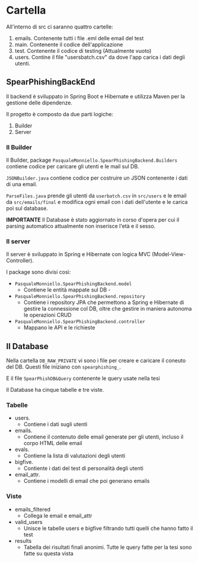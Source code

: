 ﻿
# Cartella
All'interno di src ci saranno quattro cartelle:
1. emails. Contenente tutti i file .eml delle email del test
2. main. Contenente il codice dell'applicazione
3. test. Contenente il codice di testing (Attualmente vuoto)
4. users. Contine il file "usersbatch.csv" da dove l'app carica i dati degli utenti.

## SpearPhishingBackEnd
Il backend è sviluppato in Spring Boot e Hibernate e utilizza Maven per la gestione delle dipendenze.

Il progetto è composto da due parti logiche:
1. Builder
2. Server
### Il Builder
Il Builder, package `PasqualeMonniello.SpearPhishingBackend.Builders` contiene codice per caricare gli utenti e le mail sul DB. 

`JSONBuilder.java` contiene codice per costruire un JSON contenente i dati di una email.

`ParseFiles.java` prende gli utenti da `userbatch.csv` in `src/users` e le email da `src/emails/final` e modifica ogni email con i dati dell'utente e le carica poi sul database.

**IMPORTANTE** Il Database è stato aggiornato in corso d'opera per cui il parsing automatico attualmente non inserisce l'età e il sesso.
### Il server
Il server è sviluppato in Spring e Hibernate con logica MVC (Model-View-Controller).

I package sono divisi così:

 - `PasqualeMonniello.SpearPhishingBackend.model`
	 - Contiene le entità mappate sul DB - 
 - `PasqualeMonniello.SpearPhishingBackend.repository`
	 - Contiene i repository JPA che permettono a Spring e Hibernate di gestire la connessione col DB, oltre che gestire in maniera autonoma le operazioni CRUD
- `PasqualeMonniello.SpearPhishingBackend.controller`
	- Mappano le API e le richieste

## Il Database
Nella cartella `DB_RAW_PRIVATE` vi sono i file per creare e caricare il coneuto del DB. Questi file iniziano con `spearphishing_`.

E il file `SpearPhishDB&Query` contenente le query usate nella tesi

Il Database ha cinque tabelle e tre viste.

### Tabelle
 - users. 
	 - Contiene i dati sugli utenti
 - emails. 
	 - Contiene il contenuto delle email generate per gli utenti, incluso il corpo HTML delle email
 - evals. 
	 - Contiene la lista di valutazioni degli utenti
 - bigfive. 
	 - Contiente i dati del test di personalità degli utenti
 - email_attr. 
	 - Contiene i modelli di email che poi generano emails

### Viste

- emails_filtered
	- Collega le email e email_attr 
- valid_users
	- Unisce le tabelle users e bigfive filtrando tutti quelli che hanno fatto il test
- results
	- Tabella dei risultati finali anonimi. Tutte le query fatte per la tesi sono fatte su questa vista

